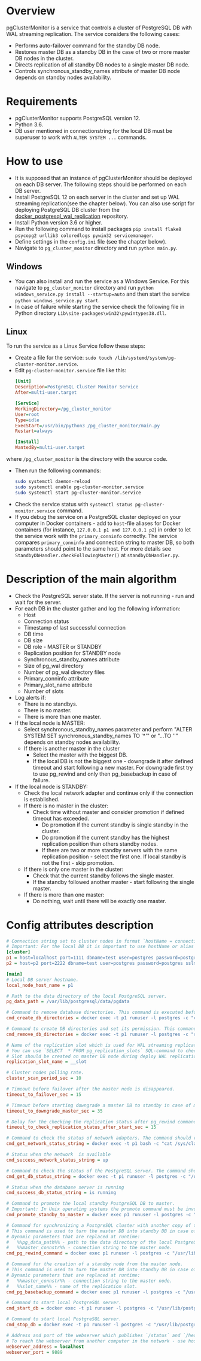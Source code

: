 # Overview
pgClusterMonitor is a service that controls a cluster of PostgreSQL DB with WAL streaming replication. The service considers the following cases:
- Performs auto-failover command for the standby DB node.
- Restores master DB as a standby DB in the case of two or more master DB nodes in the cluster.
- Directs replication of all standby DB nodes to a single master DB node.
- Controls synchronous_standby_names attribute of master DB node depends on standby nodes availability.

# Requirements
- pgClusterMonitor supports PostgreSQL version 12.
- Python 3.6.
- DB user mentioned in connectionstring for the local DB must be superuser to work with `ALTER SYSTEM ...` commands.

# How to use
- It is supposed that an instance of pgClusterMonitor should be deployed on each DB server. The following steps should be performed on each DB server.
- Install PostgreSQL 12 on each server in the cluster and set up WAL streaming replication(see the chapter below). You can also use script for deploying PostgreSQL DB cluster from the [docker_postgresql_wal_replication](https://github.com/treshnikov/docker_postgresql_wal_replication) repository.
- Install Python version 3.6 or higher.
- Run the following command to install packages `pip install flake8 psycopg2 urllib3 coloredlogs pywin32 servicemanager`.
- Define settings in the `config.ini` file (see the chapter below).  
- Navigate to `pg_cluster_monitor` directory and run `python main.py`.
## Windows
- You can also install and run the service as a Windows Service. For this navigate to `pg_cluster_monitor` directory and run `python windows_service.py install --startup=auto` and then start the service `python windows_service.py start`. 
- In case of failure while starting the service check the following file in Python directory `Lib\site-packages\win32\pywintypes38.dll`. 
## Linux
To run the service as a Linux Service follow these steps:
- Create a file for the service: `sudo touch /lib/systemd/system/pg-cluster-monitor.service`.
- Edit `pg-cluster-monitor.service` file like this:
  ```ini
  [Unit]
  Description=PostgreSQL Cluster Monitor Service
  After=multi-user.target

  [Service]
  WorkingDirectory=/pg_cluster_monitor
  User=root
  Type=idle
  ExecStart=/usr/bin/python3 /pg_cluster_monitor/main.py
  Restart=always

  [Install]
  WantedBy=multi-user.target
  ```
where `/pg_cluster_monitor` is the directory with the source code. 
- Then run the following commands:
  ```sh
  sudo systemctl daemon-reload
  sudo systemctl enable pg-cluster-monitor.service
  sudo systemctl start pg-cluster-monitor.service
  ```
- Check the service status with `systemctl status pg-cluster-monitor.service` command.
- If you debug the service on a PostgreSQL cluster deployed on your computer in Docker containers - add to `host`-file aliases for Docker containers (for instance, `127.0.0.1 p1 and 127.0.0.1 p2`) in order to let the service work with the `primary_conninfo` correctly. The service compares `primary_conninfo` and connection string to master DB, so both parameters should point to the same host. For more details see `StandbyDbHandler.checkFollowingMaster()` at `standbyDbHandler.py`.   

# Description of the main algorithm
- Check the PostgreSQL server state. If the server is not running - run and wait for the server.
- For each DB in the cluster gather and log the following information:
    - Host
    - Connection status
    - Timestamp of last successful connection
    - DB time
    - DB size
    - DB role - MASTER or STANDBY
    - Replication position for STANDBY node
    - Synchronous_standby_names attribute
    - Size of pg_wal directory
    - Number of pg_wal directory files
    - Primary_conninfo attribute
    - Primary_slot_name attribute
    - Number of slots
- Log alerts if:
    - There is no standbys.
    - There is no master.
    - There is more than one master.
- If the local node is MASTER:
    - Select synchronous_standby_names parameter and perform "ALTER SYSTEM SET synchronous_standby_names TO '*'" or "...TO ''" depends on standby nodes availability.
    - If there is another master in the cluster
        - Select the master with the biggest DB.
        - If the local DB is not the biggest one - downgrade it after defined timeout and start following a new master. For downgrade first try to use pg_rewind and only then pg_basebackup in case of failure.
- If the local node is STANDBY:
    - Check the local network adapter and continue only if the connection is established.
    - If there is no master in the cluster:
        - Check time without master and consider promotion if defined timeout has exceeded.
            - Do promotion if the current standby is single standby in the cluster.
            - Do promotion if the current standby has the highest replication position than others standby nodes.
            - If there are two or more standby servers with the same replication position - select the first one. If local standby is not the first - skip promotion.
    - If there is only one master in the cluster:
        - Check that the current standby follows the single master.
        - If the standby followed another master - start following the single master.
    - If there is more than one master:
        - Do nothing, wait until there will be exactly one master.

# Config attributes description
```ini
# Connection string set to cluster nodes in format `hostName = connectionString`.
# Important: For the local DB it is important to use hostName or alias from `host` file instead of IP addresses in order to let the service connect to the local DB in case the network adapter is unavailable, disabled, or broken.
[cluster]
p1 = host=localhost port=1111 dbname=test user=postgres password=postgres sslmode=prefer sslcompression=1 krbsrvname=postgres target_session_attrs=any
p2 = host=p2 port=2222 dbname=test user=postgres password=postgres sslmode=prefer sslcompression=1 krbsrvname=postgres target_session_attrs=any

[main]
# Local DB server hostname.
local_node_host_name = p1

# Path to the data directory of the local PostgreSQL server.
pg_data_path = /var/lib/postgresql/data/pgdata

# Command to remove database directories. This command is executed before cmd_pg_basebackup_command.
cmd_create_db_directories = docker exec -t p1 runuser -l postgres -c "cd /var/lib/postgresql/data && mkdir -p db_dir && chown -R postgres:postgres db_dir"

# Command to create DB directories and set its permission. This command is executed before cmd_pg_basebackup_command. In Unix operating systems the DB directories must be owned to the user which runs the PostgreSQL DB service.
cmd_remove_db_directories = docker exec -t p1 runuser -l postgres -c "rm -rf /var/lib/postgresql/data/pgdata/* && rm -rf /var/lib/postgresql/data/db_dir/*"

# Name of the replication slot which is used for WAL streaming replication. 
# You can use `SELECT  * FROM pg_replication_slots` SQL-command to check available slots on the master DB node. 
# Slot should be created on master DB node during deploy WAL replication.
replication_slot_name = __slot

# Cluster nodes polling rate.
cluster_scan_period_sec = 10

# Timeout before failover after the master node is disappeared.
timeout_to_failover_sec = 15

# Timeout before starting downgrade a master DB to standby in case of multiple master DB nodes.
timeout_to_downgrade_master_sec = 35

# Delay for the checking the replication status after pg_rewind command execution and starting of DB.
timeout_to_check_replication_status_after_start_sec = 15

# Command to check the status of network adapters. The command should return a string which contains 'up' or 'connected' in case the network is available. 
cmd_get_network_status_string = docker exec -t p1 bash -c "cat /sys/class/net/eth0/operstate"

# Status when the network  is available
cmd_success_network_status_string = up

# Command to check the status of the PostgreSQL server. The command should return a string with `is running` in case of the PostgreSQL server is running.
cmd_get_db_status_string = docker exec -t p1 runuser -l postgres -c "/usr/lib/postgresql/12/bin/pg_ctl status -D /var/lib/postgresql/data/pgdata"

# Status when the database server is running
cmd_success_db_status_string = is running

# Сommand to promote the local standby PostgreSQL DB to master.
# Important: In Unix operating systems the promote command must be invoked by the user who runs the PostgreSQL DB, usually it is `postgres` user. To perform this you can use command like `runuser -l postgres -c "/usr/lib/postgresql/12/bin/pg_ctl promote -D /var/lib/postgresql/data/pgdata"`
cmd_promote_standby_to_master = docker exec p1 runuser -l postgres -c "/usr/lib/postgresql/12/bin/pg_ctl promote -D /var/lib/postgresql/data/pgdata"

# Command for synchronizing a PostgreSQL cluster with another copy of the same cluster, after the clusters' timelines have diverged.
# This command is used to turn the master DB into standby DB in case of multiple mater DB nodes.
# Dynamic parameters that are replaced at runtime:
#   %%pg_data_path%% - path to the data directory of the local PostgreSQL Server.
#   %%master_connstr%% - connection string to the master node.
cmd_pg_rewind_command = docker exec p1 runuser -l postgres -c "/usr/lib/postgresql/12/bin/pg_rewind --target-pgdata=\"%%pg_data_path%%\" --source-server=\"%%master_connstr%%\" && touch %%pg_data_path%%/standby.signal && echo \"primary_conninfo = '%%master_connstr%%'\" >> %%pg_data_path%%/postgresql.auto.conf"

# Command for the creation of a standby node from the master node.
# This command is used to turn the master DB into standby DB in case of multiple mater DB nodes when the execution of cmd_pg_rewind_command has failed.
# Dynamic parameters that are replaced at runtime:
#   %%master_connstr%% - connection string to the master node.
#   %%slot_name%% - name of the replication slot.
cmd_pg_basebackup_command = docker exec p1 runuser -l postgres -c "/usr/lib/postgresql/12/bin/pg_basebackup -D %%pg_data_path%% -d \"%%master_connstr%%\" -X stream -c fast -R --slot=%%slot_name%%"

# Command to start local PostgreSQL server.
cmd_start_db = docker exec -t p1 runuser -l postgres -c "/usr/lib/postgresql/12/bin/pg_ctl start -o \"-p 1111\" -D /var/lib/postgresql/data/pgdata"

# Command to start local PostgreSQL server.
cmd_stop_db = docker exec -t p1 runuser -l postgres -c "/usr/lib/postgresql/12/bin/pg_ctl stop -D /var/lib/postgresql/data/pgdata"

# Address and port of the webserver which publishes `/status` and `/heartbeat` endpoints.
# To reach the webserver from another computer in the network - use hostname instead of localhost.
webserver_address = localhost
webserver_port = 9889
```
